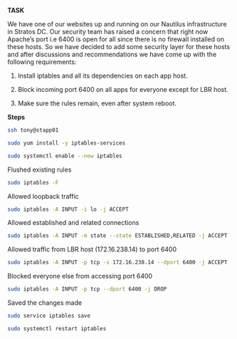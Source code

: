 **TASK**

We have one of our websites up and running on our Nautilus infrastructure in Stratos DC. Our security team has raised a concern that right now Apache’s port i.e 6400 is open for all since there is no firewall installed on these hosts. So we have decided to add some security layer for these hosts and after discussions and recommendations we have come up with the following requirements: 

1. Install iptables and all its dependencies on each app host. 

2. Block incoming port 6400 on all apps for everyone except for LBR host. 

3. Make sure the rules remain, even after system reboot.

**Steps**

```bash
ssh tony@stapp01
```

```bash
sudo yum install -y iptables-services

sudo systemctl enable --now iptables
```
Flushed existing rules

```bash
sudo iptables -F
```
Allowed loopback traffic

```bash
sudo iptables -A INPUT -i lo -j ACCEPT
```
Allowed established and related connections

```bash
sudo iptables -A INPUT -m state --state ESTABLISHED,RELATED -j ACCEPT
```
Allowed  traffic from LBR host (172.16.238.14) to port 6400

```bash
sudo iptables -A INPUT -p tcp -s 172.16.238.14 --dport 6400 -j ACCEPT
```
Blocked everyone else from accessing port 6400

```bash
sudo iptables -A INPUT -p tcp --dport 6400 -j DROP
```
Saved the changes made

```bash
sudo service iptables save
```

```bash
sudo systemctl restart iptables
```
